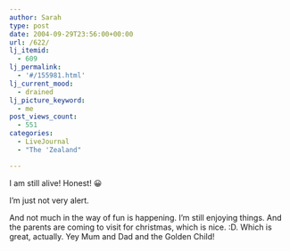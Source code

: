 ```yaml
---
author: Sarah
type: post
date: 2004-09-29T23:56:00+00:00
url: /622/
lj_itemid:
  - 609
lj_permalink:
  - '#/155981.html'
lj_current_mood:
  - drained
lj_picture_keyword:
  - me
post_views_count:
  - 551
categories:
  - LiveJournal
  - "The 'Zealand"

---
```

I am still alive! Honest! 😀

I&#8217;m just not very alert.

And not much in the way of fun is happening. I&#8217;m still enjoying things. And the parents are coming to visit for christmas, which is nice. :D. Which is great, actually. Yey Mum and Dad and the Golden Child!
